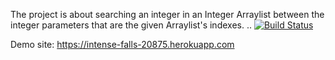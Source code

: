 The project is about searching an integer in an Integer Arraylist between the integer parameters that are the given Arraylist's indexes.
..
[![Build Status](https://travis-ci.com/gulen-sule/FirstProj.svg?branch=main)](https://travis-ci.com/gulen-sule/FirstProj)

Demo site: https://intense-falls-20875.herokuapp.com
